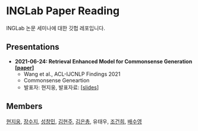 # INGLab Paper Reading
INGLab 논문 세미나에 대한 깃헙 레포입니다.

## Presentations
* __2021-06-24: Retrieval Enhanced Model for Commonsense Generation \[[paper](https://arxiv.org/abs/2105.11174)\]__
  - Wang et al., ACL-IJCNLP Findings 2021  
  - Commonsense Geneartion  
  - 발표자: 현지웅, 발표자료: \[[slides](https://github.com/kabbi159/inglab-paper-reading/blob/main/presentations/20210624_jw_Retrieval%20Enhanced%20Model%20for%20Commonsense%20Generation.pdf)\]


## Members
[현지웅](https://github.com/kabbi159), [장수지](https://github.com/SUJI100418), [성창민](https://github.com/tjdckdals), [김현주](https://github.com/arensis-julia), [김은총](https://github.com/ianchongchong), 유태우, [조건희](https://github.com/Gunhee-Cho), [배수영](https://github.com/BaeSuyoung)
